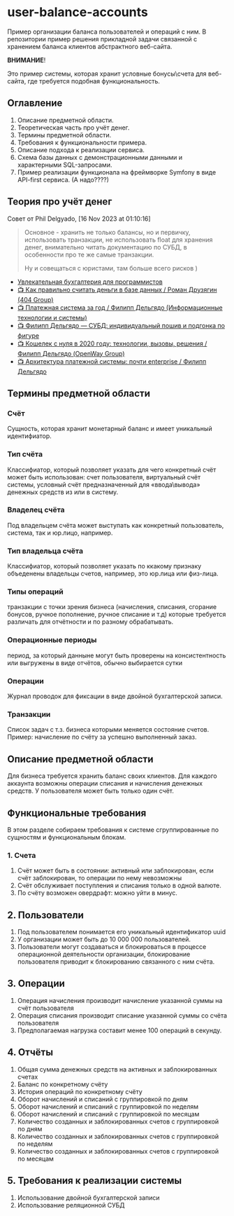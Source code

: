 # user-balance-accounts
Пример организации баланса пользователей и операций с ним. В репозитории пример решения прикладной задачи связанной с хранением баланса клиентов абстрактного веб-сайта. 

**ВНИМАНИЕ**!

Это пример системы, которая хранит условные бонусы\счета для веб-сайта, где требуется подобная функциональность.

## Оглавление
1. Описание предметной области.
2. Теоретическая часть про учёт денег.
3. Термины предметной области.
4. Требования к функциональности примера.
5. Описание подхода к реализации сервиса.
6. Схема базы данных с демонстрационными данными и характерными SQL-запросами.  
7. Пример реализации функционала на фреймворке Symfony в виде API-first сервиса. (А надо????)

## Теория про учёт денег
Совет от Phil Delgyado, [16 Nov 2023 at 01:10:16]
> Основное - хранить не только балансы, но и первичку,
> использовать транзакции,
> не использовать float для хранения денег,
> внимательно читать документацию по СУБД, в особенности про те же самые транзакции.
>
> Ну и совещаться с юристами, там больше всего рисков )

- [Увлекательная бухгалтерия для программистов](https://helpme1s.ru/osnovy-buxgalterskogo-uchyota-dlya-programmistov-1s)
- [ 📺 Как правильно считать деньги в базе данных / Роман Друзягин (404 Group)](http://www.youtube.com/watch?v=zs4VUokFtPQ)
- [ 📺 Платежная система за год / Филипп Дельгядо (Информационные технологии и системы)](http://www.youtube.com/watch?v=wJz_sjjf2aE)
- [ 📺 Филипп Дельгядо — СУБД: индивидуальный пошив и подгонка по фигуре](http://www.youtube.com/watch?v=l4l5pLlC40U)
- [ 📺 Кошелек с нуля в 2020 году: технологии, вызовы, решения / Филипп Дельгядо (OpenWay Group)](http://www.youtube.com/watch?v=KPl6quKgffo)
- [ 📺 Архитектура платежной системы: почти enterprise / Филипп Дельгядо](http://www.youtube.com/watch?v=wMcWo2cT7Ck)

## Термины предметной области

### Счёт
Сущность, которая хранит монетарный баланс и имеет уникальный идентифиатор.

### Тип счёта 
Классифиатор, который позволяет указать для чего конкретный счёт может быть использован: счет пользователя, виртуальный счёт системы, условный счёт предназначенный для «ввода\вывода» денежных средств из или в систему.

### Владелец счёта 
Под владельцем счёта может выступать как конкретный пользователь, система, так и юр.лицо, например.

### Тип владельца счёта
Классифиатор, который позволяет указать по ккакому признаку объеденены владельцы счетов, например, это юр.лица или физ-лица.

### Типы операций
транзакции с точки зрения бизнеса (начисления, списания, сгорание бонусов, ручное пополнение, ручное списание и т.д) которые требуется различать для отчётности и по разному обрабатывать.

### Операционные периоды
период, за который данныне могут быть проверены на консистентность или выгружены в виде отчётов, обычно выбирается сутки

### Операции  
Журнал проводок для фиксации в виде двойной бухгалтерской записи.

### Транзакции
Список задач с т.з. бизнеса которыми меняется состояние счетов. Пример: начисление по счёту за успешно выполненный заказ.

## Описание предметной области
Для бизнеса требуется хранить баланс своих клиентов. Для каждого аккаунта возможны операции списания и начисления денежных средств. У пользователя может быть только один счёт.

## Функциональные требования
В этом разделе собираем требования к системе сгруппированные по сущностям и функциональным блокам.

### 1. Счета
1. Счёт может быть в состоянии: активный или заблокирован, если счёт заблокирован, то операции по нему невозможны
2. Счёт обслуживает поступления и списания только в одной валюте.
3. По счёту возможен овердрафт: можно уйти в минус.

## 2. Пользователи
1. Под пользователем понимается его уникальный идентификатор uuid 
2. У организации может быть до 10 000 000 пользователей.
3. Пользователи могут создаваться и блокироваться в процессе операционной деятельности организации, блокирование пользователя приводит к блокированию связанного с ним счёта.

## 3. Операции
1. Операция начисления производит начисление указанной суммы на счёт пользователя
2. Операция списания производит списание указанной суммы со счёта пользователя
3. Предполагаемая нагрузка составит менее 100 операций в секунду.

## 4. Отчёты
1. Общая сумма денежных средств на активных и заблокированных счетах
2. Баланс по конкретному счёту
3. История операций по конкретному счёту
4. Оборот начислений и списаний с группировкой по дням
5. Оборот начислений и списаний с группировкой по неделям
6. Оборот начислений и списаний с группировкой по месяцам
7. Количество созданных и заблокированных счетов с группировкой по дням
8. Количество созданных и заблокированных счетов с группировкой по неделям
9. Количество созданных и заблокированных счетов с группировкой по месяцам

## 5. Требования к реализации системы
1. Использование двойной бухгалтерской записи
2. Использование реляционной СУБД
